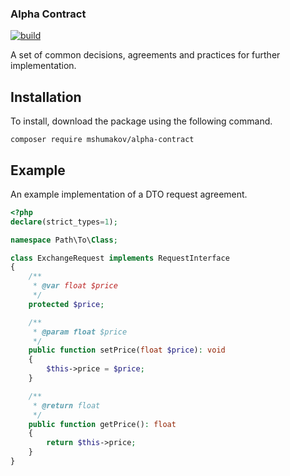 ### Alpha Contract

[![build](https://github.com/mshumakov/alpha-contract/workflows/build/badge.svg)](https://github.com/mshumakov/alpha-contract/actions)

A set of common decisions, agreements and practices for further implementation.

## Installation

To install, download the package using the following command.

```shell script
composer require mshumakov/alpha-contract
```

## Example

An example implementation of a DTO request agreement.

```php
<?php
declare(strict_types=1);

namespace Path\To\Class;

class ExchangeRequest implements RequestInterface
{
    /**
     * @var float $price
     */
    protected $price;

    /**
     * @param float $price
     */
    public function setPrice(float $price): void
    {
        $this->price = $price;
    }

    /**
     * @return float
     */
    public function getPrice(): float
    {
        return $this->price;
    }
}
```